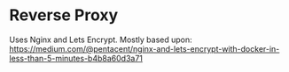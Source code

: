 # Reverse Proxy

Uses Nginx and Lets Encrypt. Mostly based upon: https://medium.com/@pentacent/nginx-and-lets-encrypt-with-docker-in-less-than-5-minutes-b4b8a60d3a71
